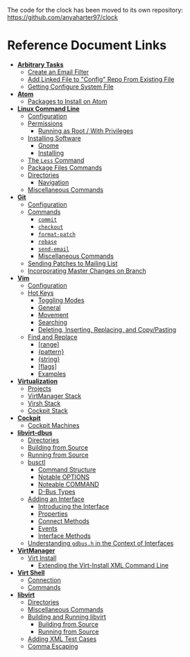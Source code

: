 The code for the clock has been moved to its own repository:
    https://github.com/anyaharter97/clock

# Reference Document Links
* **[Arbitrary Tasks](arbitrarytasks.md)**
  * [Create an Email Filter](arbitrarytasks.md#create-an-email-filter)
  * [Add Linked File to "Config" Repo From Existing File](arbitrarytasks.md#add-linked-file-to-config-repo-from-existing-file)
  * [Getting Configure System File](arbitrarytasks.md#getting-configure-system-file)
* **[Atom](atom.md)**
  * [Packages to Install on Atom](atom.md#packages-to-install-on-atom)
* **[Linux Command Line](commandline.md)**
  * [Configuration](commandline.md#configuration)
  * [Permissions](commandline.md#permissions)
    * [Running as Root / With Privileges](commandline.md#running-as-root-with-privileges)
  * [Installing Software](commandline.md#installing-software)
    * [Gnome](commandline.md#gnome)
    * [Installing](commandline.md#installing)
  * [The `Less` Command](commandline.md#the-less-command)
  * [Package Files Commands](commandline.md#package-files-commands)
  * [Directories](commandline.md#directories)
    * [Navigation](commandline.md#navigation)
  * [Miscellaneous Commands](commandline.md#miscellaneous-commands)
* **[Git](git.md)**
  * [Configuration](git.md#configuration)
  * [Commands](git.md#commands)
    * [`commit`](git.md#commit)
    * [`checkout`](git.md#checkout)
    * [`format-patch`](git.md#format-patch)
    * [`rebase`](git.md#rebase)
    * [`send-email`](git.md#send-email)
    * [Miscellaneous Commands](git.md#miscellaneous-commands)
  * [Sending Patches to Mailing List](git.md#sending-patches-to-mailing-list)
  * [Incorporating Master Changes on Branch](git.md#incorporating-master-changes-on-branch)
* **[Vim](vim.md)**
  * [Configuration](vim.md#configuration)
  * [Hot Keys](vim.md#hot-keys)
    * [Toggling Modes](vim.md#toggling-modes)
    * [General](vim.md#general)
    * [Movement](vim.md#movement)
    * [Searching](vim.md#searching)
    * [Deleting, Inserting, Replacing, and Copy/Pasting](vim.md#deleting-inserting-replacing-and-copy-pasting)
  * [Find and Replace](vim.md#find-and-replace)
    * [\[range\]](vim.md#range)
    * [{pattern}](vim.md#pattern)
    * [{string}](vim.md#string)
    * [\[flags\]](vim.md#flags)
    * [Examples](vim.md#examples)
* **[Virtualization](virtualization.md)**
  * [Projects](virtualization.md#projects)
  * [VirtManager Stack](virtualization.md#virtmanager-stack)
  * [Virsh Stack](virtualization.md#virsh-stack)
  * [Cockpit Stack](virtualization.md#cockpit-stack)
* **[Cockpit](cockpit.md)**
  * [Cockpit Machines](cockpit.md#cockpit-machines)
* **[libvirt-dbus](libvirt-dbus.md)**
  * [Directories](libvirt-dbus.md#directories)
  * [Building from Source](libvirt-dbus.md#building-from-source)
  * [Running from Source](libvirt-dbus.md#running-from-source)
  * [busctl](libvirt-dbus.md#busctl)
    * [Command Structure](libvirt-dbus.md#command-structure)
    * [Notable OPTIONS](libvirt-dbus.md#notable-options)
    * [Noteable COMMAND](libvirt-dbus.md#noteable-command)
    * [D-Bus Types](libvirt-dbus.md#d-bus-types)
  * [Adding an Interface](libvirt-dbus.md#adding-an-interface)
    * [Introducing the Interface](libvirt-dbus.md#introducing-the-interface)
    * [Properties](libvirt-dbus.md#properties)
    * [Connect Methods](libvirt-dbus.md#connect-methods)
    * [Events](libvirt-dbus.md#events)
    * [Interface Methods](libvirt-dbus.md#interface-methods)
  * [Understanding `gdbus.h` in the Context of Interfaces](libvirt-dbus.md#understanding-gdbush-in-the-context-of-interfaces)
* **[VirtManager](virtmanager.md)**
  * [Virt Install](virtmanager.md#virt-install)
    * [Extending the Virt-Install XML Command Line](virtmanager.md#extending-the-virt-install-xml-command-line)
* **[Virt Shell](virsh.md)**
  * [Connection](virsh.md#connection)
  * [Commands](virsh.md#commands)
* **[libvirt](libvirt.md)**
  * [Directories](libvirt.md#directories)
  * [Miscellaneous Commands](libvirt.md#miscellaneous-commands)
  * [Building and Running libvirt](libvirt.md#building-and-running-libvirt)
    * [Building from Source](libvirt.md#building-from-source)
    * [Running from Source](libvirt.md#running-from-source)
  * [Adding XML Test Cases](libvirt.md#adding-xml-test-cases)
  * [Comma Escaping](libvirt.md#comma-escaping)
